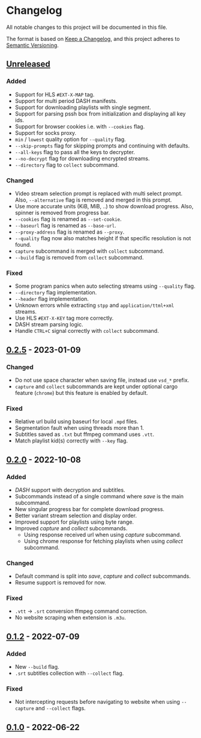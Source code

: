 # Changelog

All notable changes to this project will be documented in this file.

The format is based on [Keep a Changelog](https://keepachangelog.com/en/1.0.0),
and this project adheres to [Semantic Versioning](https://semver.org/spec/v2.0.0.html).

## [Unreleased]

### Added

- Support for HLS `#EXT-X-MAP` tag.
- Support for multi period DASH manifests.
- Support for downloading playlists with single segment.
- Support for parsing pssh box from initialization and displaying all key ids.
- Support for browser cookies i.e. with `--cookies` flag.
- Support for socks proxy.
- `min` / `lowest` quality option for `--quality` flag.
- `--skip-prompts` flag for skipping prompts and continuing with defaults.
- `--all-keys` flag to pass all the keys to decrypter.
- `--no-decrypt` flag for downloading encrypted streams.
- `--directory` flag to `collect` subcommand.

### Changed

- Video stream selection prompt is replaced with multi select prompt.
  Also, `--alternative` flag is removed and merged in this prompt. 
- Use more accurate units (KiB, MiB, ..) to show download progress.
  Also, spinner is removed from progress bar.
- `--cookies` flag is renamed as `--set-cookie`.
- `--baseurl` flag is renamed as `--base-url`.
- `--proxy-address` flag is renamed as `--proxy`.
- `--quality` flag now also matches height if that specific resolution is not found.
- `capture` subcommand is merged with `collect` subcommand.
- `--build` flag is removed from `collect` subcommand.

### Fixed

- Some program panics when auto selecting streams using `--quality` flag.
- `--directory` flag implementation.
- `--header` flag implementation.
- Unknown errors while extracting `stpp` and `application/ttml+xml` streams.
- Use HLS `#EXT-X-KEY` tag more correctly.
- DASH stream parsing logic.
- Handle `CTRL+C` signal correctly with `collect` subcommand.

## [0.2.5] - 2023-01-09

### Changed

- Do not use space character when saving file, instead use `vsd_*` prefix.
- `capture` and `collect` subcommands are kept under optional cargo feature (`chrome`) but this feature is enabled by default.

### Fixed

- Relative url build using baseurl for local `.mpd` files.
- Segmentation fault when using threads more than 1.
- Subtitles saved as `.txt` but ffmpeg command uses `.vtt`.
- Match playlist kid(s) correctly with `--key` flag.

## [0.2.0] - 2022-10-08

### Added

- *DASH* support with decryption and subtitles.
- Subcommands instead of a single command where *save* is the main subcommand.
- New singular progress bar for complete download progress.
- Better variant stream selection and display order.
- Improved support for playlists using byte range.
- Improved *capture* and *collect* subcommands.
  - Using response received url when using *capture* subcommand.
  - Using chrome response for fetching playlists when using *collect* subcommand.

### Changed

- Default command is split into *save*, *capture* and *collect* subcommands.
- Resume support is removed for now.

### Fixed

- `.vtt` -> `.srt` conversion ffmpeg command correction.
- No website scraping when extension is `.m3u`.

## [0.1.2] - 2022-07-09

### Added

- New `--build` flag.
- `.srt` subtitles collection with `--collect` flag.

### Fixed

- Not intercepting requests before navigating to website when using `--capture` and `--collect` flags.

## [0.1.0] - 2022-06-22

[Unreleased]: https://github.com/clitic/vsd/compare/v0.2.5...HEAD
[0.2.5]: https://github.com/clitic/vsd/compare/v0.2.0...v0.2.5
[0.2.0]: https://github.com/clitic/vsd/compare/v0.1.2...v0.2.0
[0.1.2]: https://github.com/clitic/vsd/compare/v0.1.0...v0.1.2
[0.1.0]: https://github.com/clitic/vsd/releases/tag/v0.1.0
